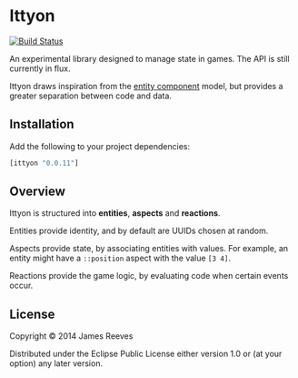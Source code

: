 # Ittyon

[![Build Status](https://travis-ci.org/weavejester/ittyon.svg?branch=master)](https://travis-ci.org/weavejester/ittyon)

An experimental library designed to manage state in games. The API is
still currently in flux.

Ittyon draws inspiration from the [entity component][1] model, but
provides a greater separation between code and data.

[1]: https://en.wikipedia.org/wiki/Entity_component_system

## Installation

Add the following to your project dependencies:

```clojure
[ittyon "0.0.11"]
```

## Overview

Ittyon is structured into __entities__, __aspects__ and __reactions__.

Entities provide identity, and by default are UUIDs chosen at
random.

Aspects provide state, by associating entities with values. For
example, an entity might have a `::position` aspect with the value
`[3 4]`.

Reactions provide the game logic, by evaluating code when certain
events occur.

## License

Copyright © 2014 James Reeves

Distributed under the Eclipse Public License either version 1.0 or (at
your option) any later version.
